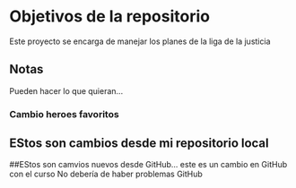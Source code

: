 # Objetivos de la repositorio

Este proyecto se encarga de manejar los planes de la liga de la justicia


## Notas
Pueden hacer lo que quieran...

### Cambio heroes favoritos

## EStos son cambios desde mi repositorio local
##EStos son camvios nuevos desde GitHub... este es un cambio en GitHub con el curso
No debería de haber problemas GitHub
